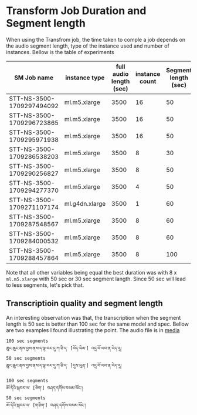 # Transform Job Duration and Segment length

When using the Transfrom job, the time taken to comple a job depends on the audio segment length, type of the instance used and number of instances. Bellow is the table of experiments

|SM Job name |instance type  |full audio length (sec)|instance count|Segment length (sec)|duration (min)|MaxConcurrentTransforms|
|---------------------------|---------------|-------|---|----|---|--|
|STT-NS-3500-1709297494092	|ml.m5.xlarge	|3500	|16 |50	 |7  |4 |
|STT-NS-3500-1709296723865	|ml.m5.xlarge	|3500	|16 |50	 |7  |2 |
|STT-NS-3500-1709295971938	|ml.m5.xlarge	|3500	|16	|50	 |9  |1 |
|STT-NS-3500-1709286538203	|ml.m5.xlarge	|3500	|8	|30	 |11 |1 |
|STT-NS-3500-1709290256827	|ml.m5.xlarge	|3500	|8	|50	 |11 |1 |
|STT-NS-3500-1709294277370	|ml.m5.xlarge	|3500	|4	|50	 |17 |1 |
|STT-NS-3500-1709271107174	|ml.g4dn.xlarge	|3500	|1	|60	 |60 |1 |
|STT-NS-3500-1709287548567	|ml.m5.xlarge	|3500	|8	|60	 |12 |1 |
|STT-NS-3500-1709284000532	|ml.m5.xlarge	|3500	|8	|60	 |12 |1 |
|STT-NS-3500-1709288457864	|ml.m5.xlarge	|3500	|8	|100 |16 |1 |

Note that all other variables being equal the best duration was with 8 x `ml.m5.xlarge` with 50 sec or 30 sec segment langth. Since 50 sec will lead to less segments, let's pick that.

## Transcriptioin quality and segment length 

An interesting observation was that, the transcription when the segment length is 50 sec is better than 100 sec for the same model and spec. Bellow are two examples I found illustrating the point.
The audio file is in [media](https://github.com/OpenPecha/stt-documentation/blob/main/media/STT_NS_3500_chop_00001.aac)
```
100 sec segments
ཆུང་ཆུང་ནས་བྱས་ནས་ད་ལྟ་བར་དུ་ཀ་ཅི་ད་ [བོད་ཡིམ་] འདྲ་བོ་ལབ་ན་རེད་རཱ།
50 sec segments
ཆུང་ཆུང་ནས་བྱས་ནས་ད་ལྟ་བར་དུ་ཀ་ཅི་ད་ [དུས་ཡུན་] འདྲ་བོ་ལབ་ན་རེད་རཱ།

100 sec segments
ཨོ་དེའི་སྐབར་ལ་ [ཅིག་] བཤད་དགོས་བསམ་སོང་།
50 sec segments
ཨོ་དེའི་སྐབར་ལ་ [གཅིག་] བཤད་དགོས་བསམ་སོང་།
```